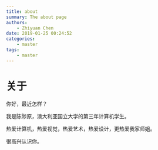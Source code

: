 ```yaml
---
title: about
summary: The about page
authors:
    - Zhiyuan Chen
date: 2019-01-25 00:24:52
categories: 
    - master
tags:
    - master
---
```

# 关于

你好，最近怎样？

我是陈陟原，澳大利亚国立大学的第三年计算机学生。

热爱计算机，热爱视觉，热爱艺术，热爱设计，更热爱我家师姐。

很高兴认识你。
